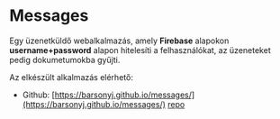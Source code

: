 # Messages

Egy üzenetküldő webalkalmazás, amely **Firebase** alapokon **username+password** alapon hitelesíti a felhasználókat, az üzeneteket pedig dokumetumokba gyűjti.

Az elkészült alkalmazás elérhető:

- Github: [https://barsonyj.github.io/messages/](https://barsonyj.github.io/messages/) [repo](https://github.com/barsony/messages/)
